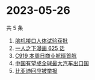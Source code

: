 # 2023-05-26

共 5 条

<!-- BEGIN -->
<!-- 最后更新时间 Fri May 26 2023 20:12:32 GMT+0800 (China Standard Time) -->

1. [脑机接口人体试验获批](https://www.zhihu.com/search?q=%E8%84%91%E6%9C%BA%E6%8E%A5%E5%8F%A3%E4%BA%BA%E4%BD%93%E8%AF%95%E9%AA%8C%E8%8E%B7%E6%89%B9)
1. [一人之下漫画 625 话](https://www.zhihu.com/search?q=%E4%B8%80%E4%BA%BA%E4%B9%8B%E4%B8%8B%E6%BC%AB%E7%94%BB%20625%20%E8%AF%9D)
1. [C919 本周日商业航班首航](https://www.zhihu.com/search?q=C919%20%E6%9C%AC%E5%91%A8%E6%97%A5%E5%95%86%E4%B8%9A%E8%88%AA%E7%8F%AD%E9%A6%96%E8%88%AA)
1. [中国有望成全球最大汽车出口国](https://www.zhihu.com/search?q=%E4%B8%AD%E5%9B%BD%E6%9C%89%E6%9C%9B%E6%88%90%E5%85%A8%E7%90%83%E6%9C%80%E5%A4%A7%E6%B1%BD%E8%BD%A6%E5%87%BA%E5%8F%A3%E5%9B%BD)
1. [比亚迪回应被举报](https://www.zhihu.com/search?q=%E6%AF%94%E4%BA%9A%E8%BF%AA%E5%9B%9E%E5%BA%94%E8%A2%AB%E4%B8%BE%E6%8A%A5)

<!-- END -->
